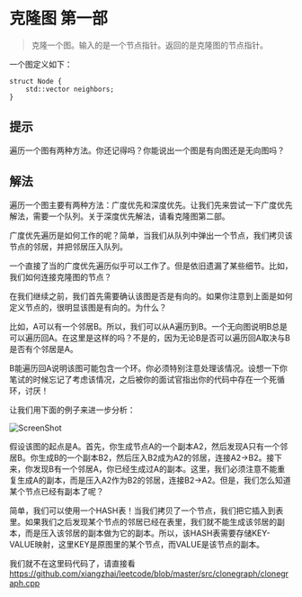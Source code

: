 # 克隆图 第一部

> 克隆一个图。输入的是一个节点指针。返回的是克隆图的节点指针。

一个图定义如下：
```
struct Node {
    std::vector neighbors;
}
```

## 提示
遍历一个图有两种方法。你还记得吗？你能说出一个图是有向图还是无向图吗？

## 解法
遍历一个图主要有两种方法：广度优先和深度优先。让我们先来尝试一下广度优先解法，需要一个队列。关于深度优先解法，请看克隆图第二部。

广度优先遍历是如何工作的呢？简单，当我们从队列中弹出一个节点，我们拷贝该节点的邻居，并把邻居压入队列。

一个直接了当的广度优先遍历似乎可以工作了。但是依旧遗漏了某些细节。比如，我们如何连接克隆图的节点？

在我们继续之前，我们首先需要确认该图是否是有向的。如果你注意到上面是如何定义节点的，很明显该图是有向的。为什么？

比如，A可以有一个邻居B。所以，我们可以从A遍历到B。一个无向图说明B总是可以遍历回A。在这里是这样的吗？不是的，因为无论B是否可以遍历回A取决与B是否有个邻居是A。

B能遍历回A说明该图可能包含一个环。你必须特别注意处理该情况。设想一下你笔试的时候忘记了考虑该情况，之后被你的面试官指出你的代码中存在一个死循环，讨厌！

让我们用下面的例子来进一步分析：

![ScreenShot](https://raw.github.com/xiangzhai/leetcode/master/image/graph.png)

假设该图的起点是A。首先，你生成节点A的一个副本A2，然后发现A只有一个邻居B。你生成B的一个副本B2，然后压入B2成为A2的邻居，连接A2->B2。接下来，你发现B有一个邻居A，你已经生成过A的副本。这里，我们必须注意不能重复生成A的副本，而是压入A2作为B2的邻居，连接B2->A2。但是，我们怎么知道某个节点已经有副本了呢？

简单，我们可以使用一个HASH表！当我们拷贝了一个节点，我们把它插入到表里。如果我们之后发现某个节点的邻居已经在表里，我们就不能生成该邻居的副本，而是压入该邻居的副本做为它的副本。所以，该HASH表需要存储KEY-VALUE映射，这里KEY是原图里的某个节点，而VALUE是该节点的副本。

我们就不在这里码代码了，请直接看 https://github.com/xiangzhai/leetcode/blob/master/src/clonegraph/clonegraph.cpp
